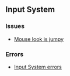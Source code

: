 ## Input System
### Issues
- [Mouse look is jumpy](Mouse%20Delta%20Time.md)
### Errors
- [Input System errors](Input%20System/Errors.md)